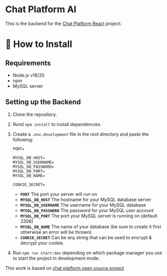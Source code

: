 # Chat Platform AI
This is the backend for the [Chat Platform React](https://github.com/call203/chatapp-react) project.

# 🔧 How to Install
## Requirements
- Node.js v18/20
- npm
- MySQL server


## Setting up the Backend
1. Clone the repository.
2. Rund `npm install` to install dependencies.
3. Create a `.env.development` file in the root directory and paste the following:

   ```
   PORT=

   MYSQL_DB_HOST=
   MYSQL_DB_USERNAME=
   MYSQL_DB_PASSWORD=
   MYSQL_DB_PORT=
   MYSQL_DB_NAME=

   COOKIE_SECRET=
   ```

   - **`PORT`** The port your server will run on
   - **`MYSQL_DB_HOST`** The hostname for your MySQL database server
   - **`MYSQL_DB_USERNAME`** The username for your MySQL database
   - **`MYSQL_DB_PASSWORD`** The password for your MySQL user account
   - **`MYSQL_DB_PORT`** The port your MySQL server is running on (default 3306)
   - **`MYSQL_DB_NAME`** The name of your database (be sure to create it first otherwise an error will be thrown).
   - **`COOKIE_SECRET`** Can be any string that can be used to encrypt & decrypt your cookie.

4. Run `npm run start:dev` depending on which package manager you use to start the project in development mode.


This work is based on [chat platform open source project](https://github.com/stuyy/chat-platform-react)



